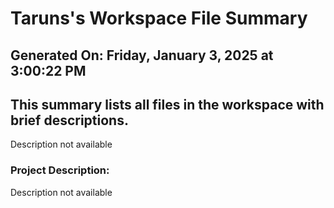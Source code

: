 # Taruns's Workspace File Summary
## Generated On: Friday, January 3, 2025 at 3:00:22 PM
This summary lists all files in the workspace with brief descriptions.
---
Description not available 
### Project Description:
 Description not available
